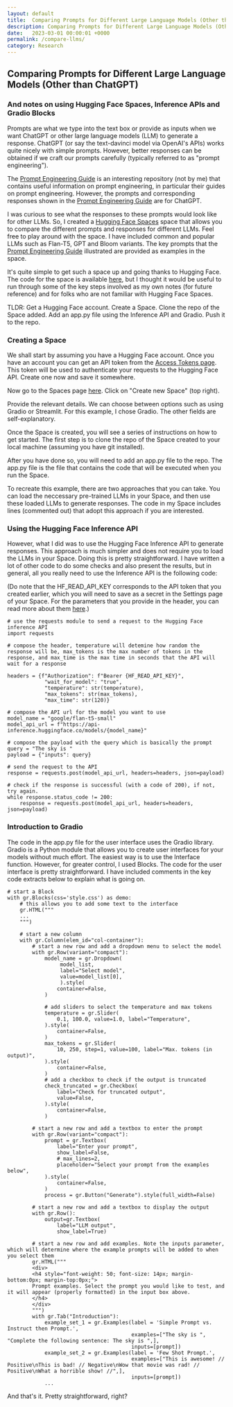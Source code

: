 ```yaml
---
layout: default
title:  Comparing Prompts for Different Large Language Models (Other than ChatGPT)
description: Comparing Prompts for Different Large Language Models (Other than ChatGPT)
date:   2023-03-01 00:00:01 +0000
permalink: /compare-llms/
category: Research
---
```

## Comparing Prompts for Different Large Language Models (Other than ChatGPT)
### And notes on using Hugging Face Spaces, Inference APIs and Gradio Blocks

Prompts are what we type into the text box or provide as inputs when we want ChatGPT or other large language models (LLM) to generate a response. ChatGPT (or say the text-davinci model via OpenAI's APIs) works quite nicely with simple prompts. However, better responses can be obtained if we craft our prompts carefully (typically referred to as "prompt engineering").

The [Prompt Engineering Guide][1] is an interesting repository (not by me) that contains useful information on prompt engineering, in particular their guides on prompt engineering. However, the prompts and corresponding responses shown in the [Prompt Engineering Guide][1] are for ChatGPT. 

I was curious to see what the responses to these prompts would look like for other LLMs. So, I created a [Hugging Face Spaces][2] space that allows you to compare the different prompts and responses for different LLMs. Feel free to play around with the space. I have included common and popular LLMs such as Flan-T5, GPT and Bloom variants. The key prompts that the [Prompt Engineering Guide][1] illustrated are provided as examples in the space.

It's quite simple to get such a space up and going thanks to Hugging Face. The code for the space is available [here][3], but I thought it would be useful to run through some of the key steps involved as my own notes (for future reference) and for folks who are not familiar with Hugging Face Spaces.

TLDR: Get a Hugging Face account. Create a Space. Clone the repo of the Space added. Add an app.py file using the Inference API and Gradio. Push it to the repo. 

### Creating a Space

We shall start by assuming you have a Hugging Face account. Once you have an account you can get an API token from the [Access Tokens page][5]. This token will be used to authenticate your requests to the Hugging Face API. Create one now and save it somewhere.

Now go to the Spaces page [here][4]. Click on "Create new Space" (top right).

Provide the relevant details. We can choose between options such as using Gradio or Streamlit. For this example, I chose Gradio. The other fields are self-explanatory.

Once the Space is created, you will see a series of instructions on how to get started. The first step is to clone the repo of the Space created to your local machine (assuming you have git installed).

After you have done so, you will need to add an app.py file to the repo. The app.py file is the file that contains the code that will be executed when you run the Space.

To recreate this example, there are two approaches that you can take. You can load the neccessary pre-trained LLMs in your Space, and then use these loaded LLMs to generate responses. The code in my Space includes lines (commented out) that adopt this approach if you are interested.

### Using the Hugging Face Inference API

However, what I did was to use the Hugging Face Inference API to generate responses. This approach is much simpler and does not require you to load the LLMs in your Space. Doing this is pretty straightforward. I have written a lot of other code to do some checks and also present the results, but in general, all you really need to use the Inference API is the following code:

(Do note that the HF_READ_API_KEY corresponds to the API token that you created earlier, which you will need to save as a secret in the Settings page of your Space. For the parameters that you provide in the header, you can read more about them [here][6].)

```
# use the requests module to send a request to the Hugging Face inference API
import requests 

# compose the header, temperature will detemine how random the response will be, max_tokens is the max number of tokens in the response, and max_time is the max time in seconds that the API will wait for a response

headers = {f"Authorization": f"Bearer {HF_READ_API_KEY}", 
            "wait_for_model": "true", 
            "temperature": str(temperature), 
            "max_tokens": str(max_tokens),
            "max_time": str(120)}

# compose the API url for the model you want to use
model_name = "google/flan-t5-small"
model_api_url = f"https://api-inference.huggingface.co/models/{model_name}"

# compose the payload with the query which is basically the prompt
query = "The sky is "
payload = {"inputs": query}

# send the request to the API
response = requests.post(model_api_url, headers=headers, json=payload)

# check if the response is successful (with a code of 200), if not, try again.
while response.status_code != 200:
    response = requests.post(model_api_url, headers=headers, json=payload)
```

### Introduction to Gradio

The code in the app.py file for the user interface uses the Gradio library. Gradio is a Python module that allows you to create user interfaces for your models without much effort. The easiest way is to use the Interface function. However, for greater control, I used Blocks. The code for the user interface is pretty straightforward. I have included comments in the key code extracts below to explain what is going on.

```
# start a Block
with gr.Blocks(css='style.css') as demo:
    # this allows you to add some text to the interface
    gr.HTML("""
    ...
    """)

    # start a new column
    with gr.Column(elem_id="col-container"):  
        # start a new row and add a dropdown menu to select the model
        with gr.Row(variant="compact"):
            model_name = gr.Dropdown(
                 model_list, 
                 label="Select model",
                 value=model_list[0],
                 ).style(
                container=False,
            )
 
            # add sliders to select the temperature and max tokens
            temperature = gr.Slider(
                0.1, 100.0, value=1.0, label="Temperature",
            ).style(
                container=False,
            )
            max_tokens = gr.Slider(
                10, 250, step=1, value=100, label="Max. tokens (in output)",
            ).style(
                container=False,
            )
            # add a checkbox to check if the output is truncated
            check_truncated = gr.Checkbox(
                label="Check for truncated output",
                value=False,
            ).style(
                container=False,
            )

        # start a new row and add a textbox to enter the prompt
        with gr.Row(variant="compact"):
            prompt = gr.Textbox(
                label="Enter your prompt",
                show_label=False,
                # max_lines=2,
                placeholder="Select your prompt from the examples below",
            ).style(
                container=False,
            )
            process = gr.Button("Generate").style(full_width=False)
        
        # start a new row and add a textbox to display the output
        with gr.Row():
            output=gr.Textbox(
                label="LLM output",
                show_label=True)
            
        # start a new row and add examples. Note the inputs parameter, which will determine where the example prompts will be added to when you select them
        gr.HTML("""
        <div>
        <h4 style="font-weight: 50; font-size: 14px; margin-bottom:0px; margin-top:0px;">
        Prompt examples. Select the prompt you would like to test, and it will appear (properly formatted) in the input box above.
        </h4>
        </div>
        """)
        with gr.Tab("Introduction"):
            example_set_1 = gr.Examples(label = 'Simple Prompt vs. Instruct then Prompt.', 
                                        examples=["The sky is ", "Complete the following sentence: The sky is ",],
                                        inputs=[prompt])
            example_set_2 = gr.Examples(label = 'Few Shot Prompt.', 
                                        examples=["This is awesome! // Positive\nThis is bad! // Negative\nWow that movie was rad! // Positive\nWhat a horrible show! //",],
                                        inputs=[prompt])
            ...
```

And that's it. Pretty straightforward, right? 


[1]:    https://github.com/dair-ai/Prompt-Engineering-Guide
[2]:	https://huggingface.co/spaces/playgrdstar/compare-llms
[3]:    https://huggingface.co/spaces/playgrdstar/compare-llms/tree/main
[4]:    https://huggingface.co/spaces
[5]:    https://huggingface.co/settings/token
[6]:    https://huggingface.co/docs/api-inference/detailed_parameters 
